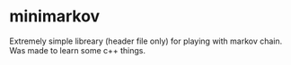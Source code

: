 # minimarkov
Extremely simple libreary (header file only) for playing with markov chain. Was made to learn some c++ things.
